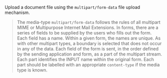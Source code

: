 Upload a document file using the `multipart/form-data` file upload mechanism. 

> The media-type `multipart/form-data` follows the rules of all multipart MIME or Multipurpose Internet Mail
  Extensions.  In forms, there are a series of fields to be supplied by the users who fills out the form. Each field has a name. Within a given form, the names are unique. As with other multipart types, a boundary is selected that does not occur in any of the data. Each field of the form is sent, in the order defined by the sending application and form, as a part of the multipart stream.  Each part identifies the INPUT name within the original form. Each part should be labelled with an appropriate `content-type` if the media type is known.